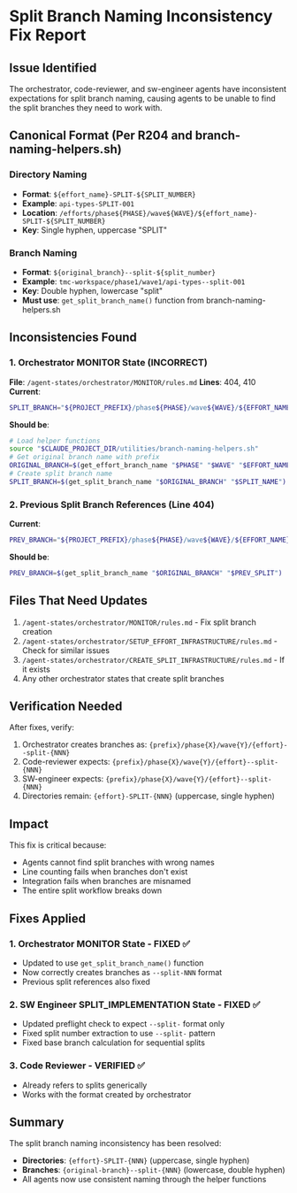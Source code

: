 # Split Branch Naming Inconsistency Fix Report

## Issue Identified
The orchestrator, code-reviewer, and sw-engineer agents have inconsistent expectations for split branch naming, causing agents to be unable to find the split branches they need to work with.

## Canonical Format (Per R204 and branch-naming-helpers.sh)

### Directory Naming
- **Format**: `${effort_name}-SPLIT-${SPLIT_NUMBER}`
- **Example**: `api-types-SPLIT-001`
- **Location**: `/efforts/phase${PHASE}/wave${WAVE}/${effort_name}-SPLIT-${SPLIT_NUMBER}`
- **Key**: Single hyphen, uppercase "SPLIT"

### Branch Naming
- **Format**: `${original_branch}--split-${split_number}`
- **Example**: `tmc-workspace/phase1/wave1/api-types--split-001`
- **Key**: Double hyphen, lowercase "split"
- **Must use**: `get_split_branch_name()` function from branch-naming-helpers.sh

## Inconsistencies Found

### 1. Orchestrator MONITOR State (INCORRECT)
**File**: `/agent-states/orchestrator/MONITOR/rules.md`
**Lines**: 404, 410
**Current**: 
```bash
SPLIT_BRANCH="${PROJECT_PREFIX}/phase${PHASE}/wave${WAVE}/${EFFORT_NAME}-SPLIT-${SPLIT_NAME}"
```
**Should be**:
```bash
# Load helper functions
source "$CLAUDE_PROJECT_DIR/utilities/branch-naming-helpers.sh"
# Get original branch name with prefix
ORIGINAL_BRANCH=$(get_effort_branch_name "$PHASE" "$WAVE" "$EFFORT_NAME")
# Create split branch name
SPLIT_BRANCH=$(get_split_branch_name "$ORIGINAL_BRANCH" "$SPLIT_NAME")
```

### 2. Previous Split Branch References (Line 404)
**Current**:
```bash
PREV_BRANCH="${PROJECT_PREFIX}/phase${PHASE}/wave${WAVE}/${EFFORT_NAME}-SPLIT-${PREV_SPLIT}"
```
**Should be**:
```bash
PREV_BRANCH=$(get_split_branch_name "$ORIGINAL_BRANCH" "$PREV_SPLIT")
```

## Files That Need Updates

1. `/agent-states/orchestrator/MONITOR/rules.md` - Fix split branch creation
2. `/agent-states/orchestrator/SETUP_EFFORT_INFRASTRUCTURE/rules.md` - Check for similar issues
3. `/agent-states/orchestrator/CREATE_SPLIT_INFRASTRUCTURE/rules.md` - If it exists
4. Any other orchestrator states that create split branches

## Verification Needed

After fixes, verify:
1. Orchestrator creates branches as: `{prefix}/phase{X}/wave{Y}/{effort}--split-{NNN}`
2. Code-reviewer expects: `{prefix}/phase{X}/wave{Y}/{effort}--split-{NNN}`
3. SW-engineer expects: `{prefix}/phase{X}/wave{Y}/{effort}--split-{NNN}`
4. Directories remain: `{effort}-SPLIT-{NNN}` (uppercase, single hyphen)

## Impact
This fix is critical because:
- Agents cannot find split branches with wrong names
- Line counting fails when branches don't exist
- Integration fails when branches are misnamed
- The entire split workflow breaks down

## Fixes Applied

### 1. Orchestrator MONITOR State - FIXED ✅
- Updated to use `get_split_branch_name()` function
- Now correctly creates branches as `--split-NNN` format
- Previous split references also fixed

### 2. SW Engineer SPLIT_IMPLEMENTATION State - FIXED ✅
- Updated preflight check to expect `--split-` format only
- Fixed split number extraction to use `--split-` pattern
- Fixed base branch calculation for sequential splits

### 3. Code Reviewer - VERIFIED ✅
- Already refers to splits generically
- Works with the format created by orchestrator

## Summary
The split branch naming inconsistency has been resolved:
- **Directories**: `{effort}-SPLIT-{NNN}` (uppercase, single hyphen)
- **Branches**: `{original-branch}--split-{NNN}` (lowercase, double hyphen)
- All agents now use consistent naming through the helper functions